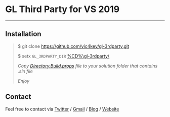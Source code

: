 # GL Third Party for VS 2019  ###

---

## Installation ####

>$ git clone https://github.com/vic4key/gl-3rdparty.git
>
>$ setx `GL_3RDPARTY_DIR` [%CD%\\gl-3rdparty\\](https://github.com/vic4key/gl-3rdparty)
>
> *Copy [Directory.Build.props](https://github.com/vic4key/gl-3rdparty/blob/master/Directory.Build.props) file to your solution folder that contains .sln file*
>
> *Enjoy*

## Contact
Feel free to contact via [Twitter](https://twitter.com/vic4key) / [Gmail](mailto:vic4key@gmail.com) / [Blog](https://blog.vic.onl/) / [Website](https://vic.onl/)